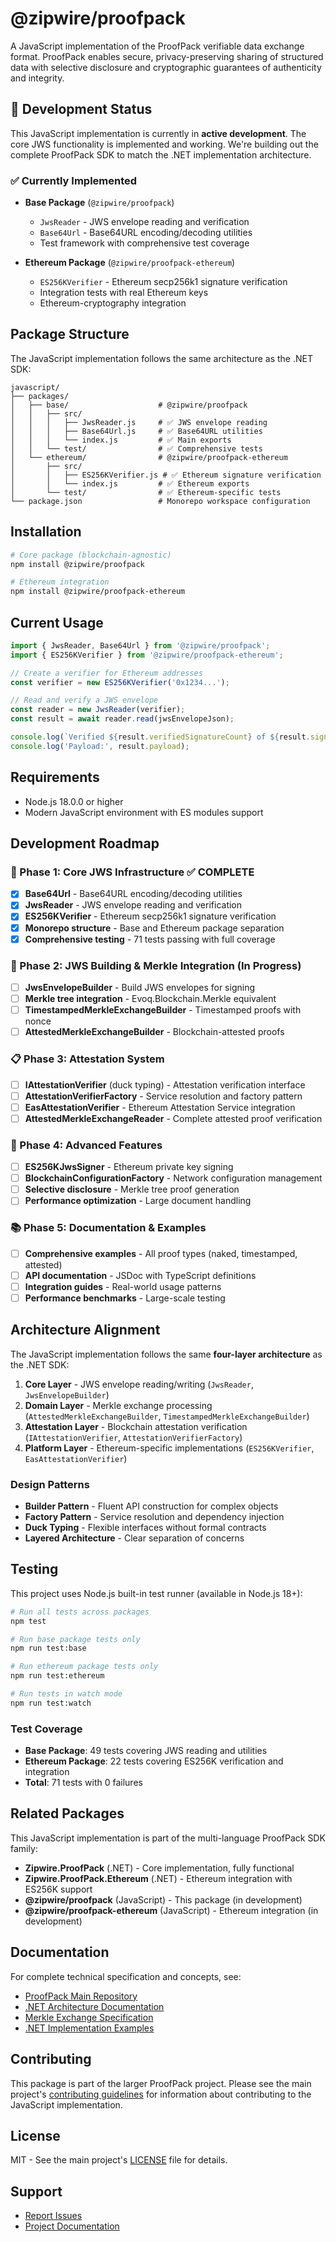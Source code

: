 # @zipwire/proofpack

A JavaScript implementation of the ProofPack verifiable data exchange format. ProofPack enables secure, privacy-preserving sharing of structured data with selective disclosure and cryptographic guarantees of authenticity and integrity.

## 🚧 Development Status

This JavaScript implementation is currently in **active development**. The core JWS functionality is implemented and working. We're building out the complete ProofPack SDK to match the .NET implementation architecture.

### ✅ Currently Implemented
- **Base Package** (`@zipwire/proofpack`)
  - `JwsReader` - JWS envelope reading and verification
  - `Base64Url` - Base64URL encoding/decoding utilities
  - Test framework with comprehensive test coverage

- **Ethereum Package** (`@zipwire/proofpack-ethereum`)
  - `ES256KVerifier` - Ethereum secp256k1 signature verification
  - Integration tests with real Ethereum keys
  - Ethereum-cryptography integration

## Package Structure

The JavaScript implementation follows the same architecture as the .NET SDK:

```
javascript/
├── packages/
│   ├── base/                    # @zipwire/proofpack
│   │   ├── src/
│   │   │   ├── JwsReader.js     # ✅ JWS envelope reading
│   │   │   ├── Base64Url.js     # ✅ Base64URL utilities
│   │   │   └── index.js         # ✅ Main exports
│   │   └── test/                # ✅ Comprehensive tests
│   └── ethereum/                # @zipwire/proofpack-ethereum
│       ├── src/
│       │   ├── ES256KVerifier.js # ✅ Ethereum signature verification
│       │   └── index.js         # ✅ Ethereum exports
│       └── test/                # ✅ Ethereum-specific tests
└── package.json                 # Monorepo workspace configuration
```

## Installation

```bash
# Core package (blockchain-agnostic)
npm install @zipwire/proofpack

# Ethereum integration
npm install @zipwire/proofpack-ethereum
```

## Current Usage

```javascript
import { JwsReader, Base64Url } from '@zipwire/proofpack';
import { ES256KVerifier } from '@zipwire/proofpack-ethereum';

// Create a verifier for Ethereum addresses
const verifier = new ES256KVerifier('0x1234...');

// Read and verify a JWS envelope
const reader = new JwsReader(verifier);
const result = await reader.read(jwsEnvelopeJson);

console.log(`Verified ${result.verifiedSignatureCount} of ${result.signatureCount} signatures`);
console.log('Payload:', result.payload);
```

## Requirements

- Node.js 18.0.0 or higher
- Modern JavaScript environment with ES modules support

## Development Roadmap

### 🎯 Phase 1: Core JWS Infrastructure ✅ COMPLETE
- [x] **Base64Url** - Base64URL encoding/decoding utilities
- [x] **JwsReader** - JWS envelope reading and verification
- [x] **ES256KVerifier** - Ethereum secp256k1 signature verification
- [x] **Monorepo structure** - Base and Ethereum package separation
- [x] **Comprehensive testing** - 71 tests passing with full coverage

### 🚧 Phase 2: JWS Building & Merkle Integration (In Progress)
- [ ] **JwsEnvelopeBuilder** - Build JWS envelopes for signing
- [ ] **Merkle tree integration** - Evoq.Blockchain.Merkle equivalent
- [ ] **TimestampedMerkleExchangeBuilder** - Timestamped proofs with nonce
- [ ] **AttestedMerkleExchangeBuilder** - Blockchain-attested proofs

### 📋 Phase 3: Attestation System
- [ ] **IAttestationVerifier** (duck typing) - Attestation verification interface
- [ ] **AttestationVerifierFactory** - Service resolution and factory pattern
- [ ] **EasAttestationVerifier** - Ethereum Attestation Service integration
- [ ] **AttestedMerkleExchangeReader** - Complete attested proof verification

### 🔧 Phase 4: Advanced Features
- [ ] **ES256KJwsSigner** - Ethereum private key signing
- [ ] **BlockchainConfigurationFactory** - Network configuration management
- [ ] **Selective disclosure** - Merkle tree proof generation
- [ ] **Performance optimization** - Large document handling

### 📚 Phase 5: Documentation & Examples
- [ ] **Comprehensive examples** - All proof types (naked, timestamped, attested)
- [ ] **API documentation** - JSDoc with TypeScript definitions
- [ ] **Integration guides** - Real-world usage patterns
- [ ] **Performance benchmarks** - Large-scale testing

## Architecture Alignment

The JavaScript implementation follows the same **four-layer architecture** as the .NET SDK:

1. **Core Layer** - JWS envelope reading/writing (`JwsReader`, `JwsEnvelopeBuilder`)
2. **Domain Layer** - Merkle exchange processing (`AttestedMerkleExchangeBuilder`, `TimestampedMerkleExchangeBuilder`)
3. **Attestation Layer** - Blockchain attestation verification (`IAttestationVerifier`, `AttestationVerifierFactory`)
4. **Platform Layer** - Ethereum-specific implementations (`ES256KVerifier`, `EasAttestationVerifier`)

### Design Patterns
- **Builder Pattern** - Fluent API construction for complex objects
- **Factory Pattern** - Service resolution and dependency injection
- **Duck Typing** - Flexible interfaces without formal contracts
- **Layered Architecture** - Clear separation of concerns

## Testing

This project uses Node.js built-in test runner (available in Node.js 18+):

```bash
# Run all tests across packages
npm test

# Run base package tests only
npm run test:base

# Run ethereum package tests only
npm run test:ethereum

# Run tests in watch mode
npm run test:watch
```

### Test Coverage
- **Base Package**: 49 tests covering JWS reading and utilities
- **Ethereum Package**: 22 tests covering ES256K verification and integration
- **Total**: 71 tests with 0 failures

## Related Packages

This JavaScript implementation is part of the multi-language ProofPack SDK family:

- **Zipwire.ProofPack** (.NET) - Core implementation, fully functional
- **Zipwire.ProofPack.Ethereum** (.NET) - Ethereum integration with ES256K support
- **@zipwire/proofpack** (JavaScript) - This package (in development)
- **@zipwire/proofpack-ethereum** (JavaScript) - Ethereum integration (in development)

## Documentation

For complete technical specification and concepts, see:

- [ProofPack Main Repository](https://github.com/zipwireapp/ProofPack)
- [.NET Architecture Documentation](https://github.com/zipwireapp/ProofPack/blob/main/dotnet/ARCHITECTURE.md)
- [Merkle Exchange Specification](https://github.com/zipwireapp/ProofPack/blob/main/docs/merkle-exchange-spec.md)
- [.NET Implementation Examples](https://github.com/zipwireapp/ProofPack/blob/main/dotnet/EXAMPLES.md)

## Contributing

This package is part of the larger ProofPack project. Please see the main project's [contributing guidelines](https://github.com/zipwireapp/ProofPack/blob/main/dotnet/CONTRIBUTING.md) for information about contributing to the JavaScript implementation.

## License

MIT - See the main project's [LICENSE](https://github.com/zipwireapp/ProofPack/blob/main/LICENSE) file for details.

## Support

- [Report Issues](https://github.com/zipwireapp/ProofPack/issues)
- [Project Documentation](https://github.com/zipwireapp/ProofPack#readme)
